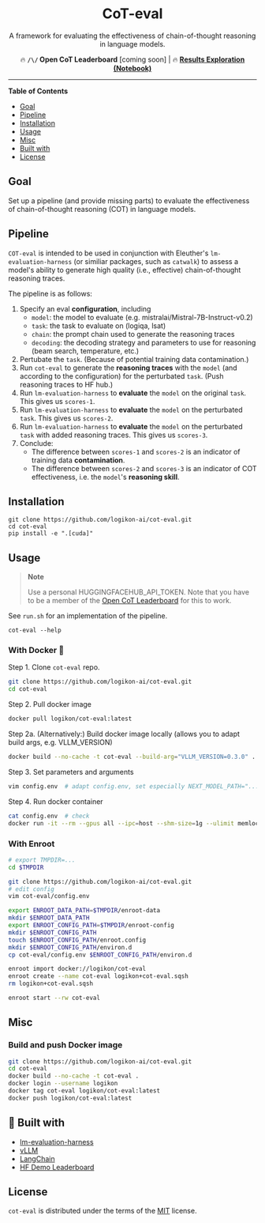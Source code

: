 <div align="center">

# CoT-eval

A framework for evaluating the effectiveness of chain-of-thought reasoning in language models.

🔥 **`/\/` Open CoT Leaderboard** [coming soon] |
🔥 [**Results Exploration (Notebook)**](notebooks/CoT_Leaderboard_Results_Exploration.ipynb)

</div>

<!-- [**`/\/` Open CoT Leaderboard** [coming soon]](https://huggingface.co/spaces/logikon/open_cot_leaderboard) -->

-----

**Table of Contents**

- [Goal](#goal)
- [Pipeline](#pipeline)
- [Installation](#installation)
- [Usage](#usage)
- [Misc](#misc)
- [Built with](#built-with)
- [License](#license)


## Goal

Set up a pipeline (and provide missing parts) to evaluate the effectiveness of chain-of-thought reasoning (COT) in language models.


## Pipeline

`COT-eval` is intended to be used in conjunction with Eleuther's `lm-evaluation-harness` (or similiar packages, such as `catwalk`) to assess a model's ability to generate high quality (i.e., effective) chain-of-thought reasoning traces.

The pipeline is as follows:

1. Specify an eval **configuration**, including
    - `model`: the model to evaluate (e.g. mistralai/Mistral-7B-Instruct-v0.2)
    - `task`: the task to evaluate on (logiqa, lsat)
    - `chain`: the prompt chain used to generate the reasoning traces
    - `decoding`: the decoding strategy and parameters to use for reasoning (beam search, temperature, etc.)
2. Pertubate the `task`. (Because of potential training data contamination.)
3. Run `cot-eval` to generate the **reasoning traces** with the `model` (and according to the configuration) for the perturbated `task`. (Push reasoning traces to HF hub.)
4. Run `lm-evaluation-harness` to **evaluate** the `model` on the original `task`. This gives us `scores-1`.
5. Run `lm-evaluation-harness` to **evaluate** the `model` on the perturbated `task`. This gives us `scores-2`.
6. Run `lm-evaluation-harness` to **evaluate** the `model` on the perturbated `task` with added reasoning traces. This gives us `scores-3`.
7. Conclude:
    - The difference between `scores-1` and `scores-2` is an indicator of training data **contamination**.
    - The difference between `scores-2` and `scores-3` is an indicator of COT effectiveness, i.e. the `model`'s **reasoning skill**.


## Installation

```console
git clone https://github.com/logikon-ai/cot-eval.git
cd cot-eval
pip install -e ".[cuda]"
```


## Usage

> **Note**
>
> Use a personal HUGGINGFACEHUB_API_TOKEN. Note that you have to be a member of the [Open CoT Leaderboard](https://huggingface.co/cot-leaderboard) for this to work.

See `run.sh` for an implementation of the pipeline.

```console
cot-eval --help
```


### With Docker 🐳

Step 1. Clone `cot-eval` repo.

```bash
git clone https://github.com/logikon-ai/cot-eval.git
cd cot-eval
```

Step 2. Pull docker image
```bash
docker pull logikon/cot-eval:latest
```

Step 2a. (Alternatively:) Build docker image locally (allows you to adapt build args, e.g. VLLM_VERSION)
```bash
docker build --no-cache -t cot-eval --build-arg="VLLM_VERSION=0.3.0" . # change vllm version if necessary
```

Step 3. Set parameters and arguments
```bash
vim config.env  # adapt config.env, set especially NEXT_MODEL_PATH="..." and HUGGINGFACEHUB_API_TOKEN="..."
```

Step 4. Run docker container
```bash
cat config.env  # check
docker run -it --rm --gpus all --ipc=host --shm-size=1g --ulimit memlock=-1 --ulimit stack=67108864 --env-file config.env logikon/cot-eval:latest
```


### With Enroot

```bash
# export TMPDIR=...
cd $TMPDIR

git clone https://github.com/logikon-ai/cot-eval.git
# edit config
vim cot-eval/config.env

export ENROOT_DATA_PATH=$TMPDIR/enroot-data
mkdir $ENROOT_DATA_PATH
export ENROOT_CONFIG_PATH=$TMPDIR/enroot-config
mkdir $ENROOT_CONFIG_PATH
touch $ENROOT_CONFIG_PATH/enroot.config
mkdir $ENROOT_CONFIG_PATH/environ.d
cp cot-eval/config.env $ENROOT_CONFIG_PATH/environ.d

enroot import docker://logikon/cot-eval
enroot create --name cot-eval logikon+cot-eval.sqsh
rm logikon+cot-eval.sqsh

enroot start --rw cot-eval
```


## Misc

### Build and push Docker image

```bash
git clone https://github.com/logikon-ai/cot-eval.git
cd cot-eval
docker build --no-cache -t cot-eval . 
docker login --username logikon
docker tag cot-eval logikon/cot-eval:latest
docker push logikon/cot-eval:latest
```




## 🙏 Built with

- [lm-evaluation-harness](https://github.com/EleutherAI/lm-evaluation-harness)
- [vLLM](https://github.com/vllm-project/vllm)
- [LangChain](https://github.com/langchain-ai/langchain)
- [HF Demo Leaderboard](https://huggingface.co/spaces/demo-leaderboard/leaderboard)


## License

`cot-eval` is distributed under the terms of the [MIT](https://spdx.org/licenses/MIT.html) license.
